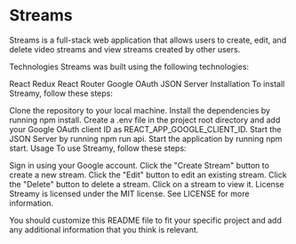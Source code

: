 # Streams

Streams is a full-stack web application that allows users to create, edit, and delete video streams and view streams created by other users.

Technologies
Streams was built using the following technologies:

React
Redux
React Router
Google OAuth
JSON Server
Installation
To install Streamy, follow these steps:

Clone the repository to your local machine.
Install the dependencies by running npm install.
Create a .env file in the project root directory and add your Google OAuth client ID as REACT_APP_GOOGLE_CLIENT_ID.
Start the JSON Server by running npm run api.
Start the application by running npm start.
Usage
To use Streamy, follow these steps:

Sign in using your Google account.
Click the "Create Stream" button to create a new stream.
Click the "Edit" button to edit an existing stream.
Click the "Delete" button to delete a stream.
Click on a stream to view it.
License
Streamy is licensed under the MIT license. See LICENSE for more information.

You should customize this README file to fit your specific project and add any additional information that you think is relevant.






